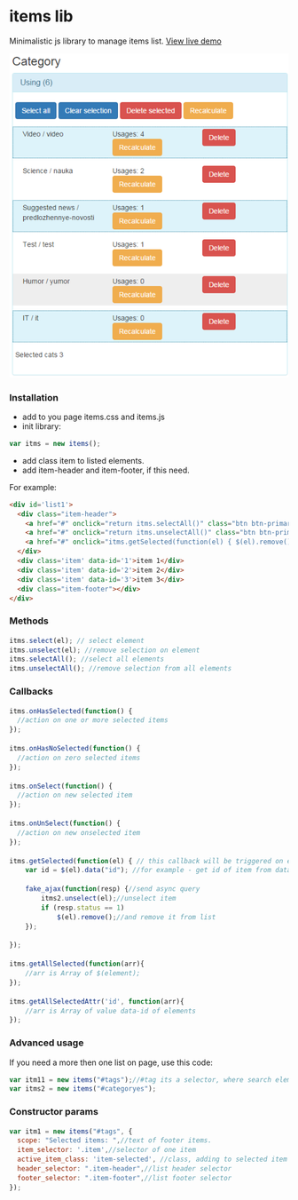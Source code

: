 # items lib
Minimalistic js library to manage items list. [View live demo](http://gettocat.github.io/items/)

![Items preview](/preview.png)

### Installation
* add to you page items.css and items.js
* init library:
```js
var itms = new items();
```
* add class item to listed elements. 
* add item-header and item-footer, if this need.

For example:
```html
<div id='list1'>
  <div class="item-header">
    <a href="#" onclick="return itms.selectAll()" class="btn btn-primary">Select all</a>
    <a href="#" onclick="return itms.unselectAll()" class="btn btn-primary">Clear selection</a>
    <a href="#" onclick="itms.getSelected(function(el) { $(el).remove(); });" class="hideOnEmptySelection hide btn btn-danger">Delete selected</a>
  </div>
  <div class='item' data-id='1'>item 1</div>
  <div class='item' data-id='2'>item 2</div>
  <div class='item' data-id='3'>item 3</div>
  <div class="item-footer"></div>
</div>
```

### Methods
```js
itms.select(el); // select element
itms.unselect(el); //remove selection on element 
itms.selectAll(); //select all elements
itms.unselectAll(); //remove selection from all elements
```
### Callbacks
```js
itms.onHasSelected(function() {
  //action on one or more selected items
});

itms.onHasNoSelected(function() {
  //action on zero selected items
});

itms.onSelect(function() {
  //action on new selected item
});

itms.onUnSelect(function() {
  //action on new onselected item
});

itms.getSelected(function(el) { // this callback will be triggered on each selected item
    var id = $(el).data("id"); //for example - get id of item from data-id
    
    fake_ajax(function(resp) {//send async query
        itms2.unselect(el);//unselect item
        if (resp.status == 1)
            $(el).remove();//and remove it from list
    });

});

itms.getAllSelected(function(arr){
    //arr is Array of $(element);
});

itms.getAllSelectedAttr('id', function(arr){
    //arr is Array of value data-id of elements
});
```

### Advanced usage
If you need a more then one list on page, use this code:
```js
var itm11 = new items("#tags");//#tag its a selector, where search elements of this list, by default - document.
var itms2 = new items("#categoryes");
```

### Constructor params
```js
var itm1 = new items("#tags", {
  scope: "Selected items: ",//text of footer items. 
  item_selector: '.item',//selector of one item
  active_item_class: 'item-selected', //class, adding to selected item
  header_selector: ".item-header",//list header selector
  footer_selector: ".item-footer",//list footer selector
});
```
